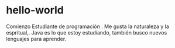 # hello-world
Comienzo
Estudiante de programación . Me gusta la naturaleza y la espritual,. Java es lo que estoy estudiando,  también busco nuevos lenguajes para aprender.
